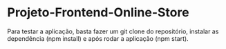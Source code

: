 # Projeto-Frontend-Online-Store

Para testar a aplicação, basta fazer um git clone do repositório, instalar as dependência (npm install) e após rodar a aplicação (npm start).
